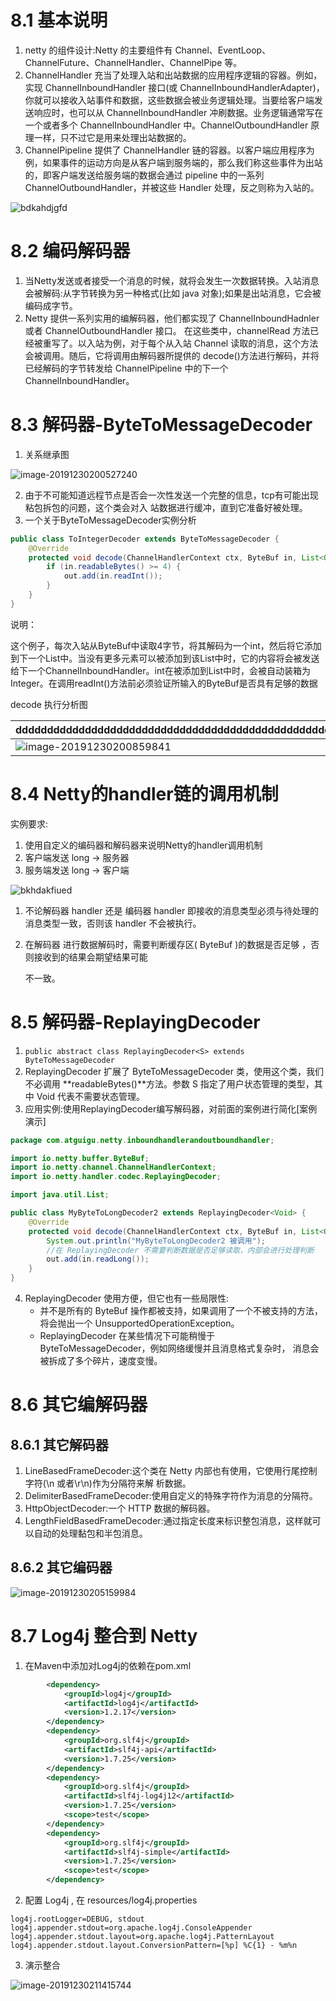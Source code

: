# 8.1 基本说明



1. netty 的组件设计:Netty 的主要组件有 Channel、EventLoop、ChannelFuture、ChannelHandler、ChannelPipe 等。
2. ChannelHandler 充当了处理入站和出站数据的应用程序逻辑的容器。例如，实现 ChannelInboundHandler 接口(或 ChannelInboundHandlerAdapter)，你就可以接收入站事件和数据，这些数据会被业务逻辑处理。当要给客户端发送响应时，也可以从 ChannelInboundHandler 冲刷数据。业务逻辑通常写在一个或者多个 ChannelInboundHandler 中。ChannelOutboundHandler 原理一样，只不过它是用来处理出站数据的。
3. ChannelPipeline 提供了 ChannelHandler 链的容器。以客户端应用程序为例，如果事件的运动方向是从客户端到服务端的，那么我们称这些事件为出站的，即客户端发送给服务端的数据会通过 pipeline 中的一系列 ChannelOutboundHandler，并被这些 Handler 处理，反之则称为入站的。

![bdkahdjgfd](images/bdkahdjgfd.png)



# 8.2 编码解码器



1. 当Netty发送或者接受一个消息的时候，就将会发生一次数据转换。入站消息会被解码:从字节转换为另一种格式(比如 java 对象);如果是出站消息，它会被编码成字节。
2. Netty 提供一系列实用的编解码器，他们都实现了 ChannelInboundHadnler 或者 ChannelOutboundHandler 接口。 在这些类中，channelRead 方法已经被重写了。以入站为例，对于每个从入站 Channel 读取的消息，这个方法会被调用。随后，它将调用由解码器所提供的 decode()方法进行解码，并将已经解码的字节转发给 ChannelPipeline 中的下一个 ChannelInboundHandler。



# 8.3 解码器-ByteToMessageDecoder



1. 关系继承图

![image-20191230200527240](images/image-20191230200527240.png)

2. 由于不可能知道远程节点是否会一次性发送一个完整的信息，tcp有可能出现粘包拆包的问题，这个类会对入 站数据进行缓冲，直到它准备好被处理。
3. 一个关于ByteToMessageDecoder实例分析

```java
public class ToIntegerDecoder extends ByteToMessageDecoder {
    @Override
    protected void decode(ChannelHandlerContext ctx, ByteBuf in, List<Object> out) throws Exception {
        if (in.readableBytes() >= 4) {
            out.add(in.readInt());
        }
    }
}
```

说明：

这个例子，每次入站从ByteBuf中读取4字节，将其解码为一个int，然后将它添加到下一个List中。当没有更多元素可以被添加到该List中时，它的内容将会被发送给下一个ChannelInboundHandler。int在被添加到List中时，会被自动装箱为Integer。在调用readInt()方法前必须验证所输入的ByteBuf是否具有足够的数据

decode 执行分析图

| dddddddddddddddddddddddddddddddddddddddddddddddddddddddddddddddddddddddddddddddddddddddddddddddddddddd | d    |
| ------------------------------------------------------------ | ---- |
| ![image-20191230200859841](images/image-20191230200859841.png) |      |



# 8.4 Netty的handler链的调用机制



实例要求:

1. 使用自定义的编码器和解码器来说明Netty的handler调用机制
2. 客户端发送 long -> 服务器
3. 服务端发送 long -> 客户端



![bkhdakfiued](images/bkhdakfiued.png)

1. 不论解码器 handler 还是 编码器 handler 即接收的消息类型必须与待处理的消息类型一致，否则该 handler 不会被执行。

2. 在解码器 进行数据解码时，需要判断缓存区( ByteBuf )的数据是否足够 ，否则接收到的结果会期望结果可能

   不一致。



# 8.5 解码器-ReplayingDecoder



1. `public abstract class ReplayingDecoder<S> extends ByteToMessageDecoder`
2. ReplayingDecoder 扩展了 ByteToMessageDecoder 类，使用这个类，我们不必调用 **readableBytes()**方法。参数 S 指定了用户状态管理的类型，其中 Void 代表不需要状态管理。
3. 应用实例:使用ReplayingDecoder编写解码器，对前面的案例进行简化[案例演示]

```java
package com.atguigu.netty.inboundhandlerandoutboundhandler;

import io.netty.buffer.ByteBuf;
import io.netty.channel.ChannelHandlerContext;
import io.netty.handler.codec.ReplayingDecoder;

import java.util.List;

public class MyByteToLongDecoder2 extends ReplayingDecoder<Void> {
    @Override
    protected void decode(ChannelHandlerContext ctx, ByteBuf in, List<Object> out) throws Exception {
        System.out.println("MyByteToLongDecoder2 被调用");
        //在 ReplayingDecoder 不需要判断数据是否足够读取，内部会进行处理判断
        out.add(in.readLong());
    }
}
```

4. ReplayingDecoder 使用方便，但它也有一些局限性:
   * 并不是所有的 ByteBuf 操作都被支持，如果调用了一个不被支持的方法，将会抛出一个 UnsupportedOperationException。
   * ReplayingDecoder 在某些情况下可能稍慢于 ByteToMessageDecoder，例如网络缓慢并且消息格式复杂时， 消息会被拆成了多个碎片，速度变慢。



# 8.6 其它编解码器

## 8.6.1 其它解码器



1. LineBasedFrameDecoder:这个类在 Netty 内部也有使用，它使用行尾控制字符(\n 或者\r\n)作为分隔符来解 析数据。
2. DelimiterBasedFrameDecoder:使用自定义的特殊字符作为消息的分隔符。
3. HttpObjectDecoder:一个 HTTP 数据的解码器。
4. LengthFieldBasedFrameDecoder:通过指定长度来标识整包消息，这样就可以自动的处理黏包和半包消息。



## 8.6.2 其它编码器



![image-20191230205159984](images/image-20191230205159984.png)



# 8.7 Log4j 整合到 Netty



1. 在Maven中添加对Log4j的依赖在pom.xml

```xml
    	<dependency>
            <groupId>log4j</groupId>
            <artifactId>log4j</artifactId>
            <version>1.2.17</version>
        </dependency>
        <dependency>
            <groupId>org.slf4j</groupId>
            <artifactId>slf4j-api</artifactId>
            <version>1.7.25</version>
        </dependency>
        <dependency>
            <groupId>org.slf4j</groupId>
            <artifactId>slf4j-log4j12</artifactId>
            <version>1.7.25</version>
            <scope>test</scope>
        </dependency>
        <dependency>
            <groupId>org.slf4j</groupId>
            <artifactId>slf4j-simple</artifactId>
            <version>1.7.25</version>
            <scope>test</scope>
        </dependency>
```

2. 配置 Log4j , 在 resources/log4j.properties

```properties
log4j.rootLogger=DEBUG, stdout
log4j.appender.stdout=org.apache.log4j.ConsoleAppender
log4j.appender.stdout.layout=org.apache.log4j.PatternLayout
log4j.appender.stdout.layout.ConversionPattern=[%p] %C{1} - %m%n
```

3. 演示整合

![image-20191230211415744](images/image-20191230211415744.png)
